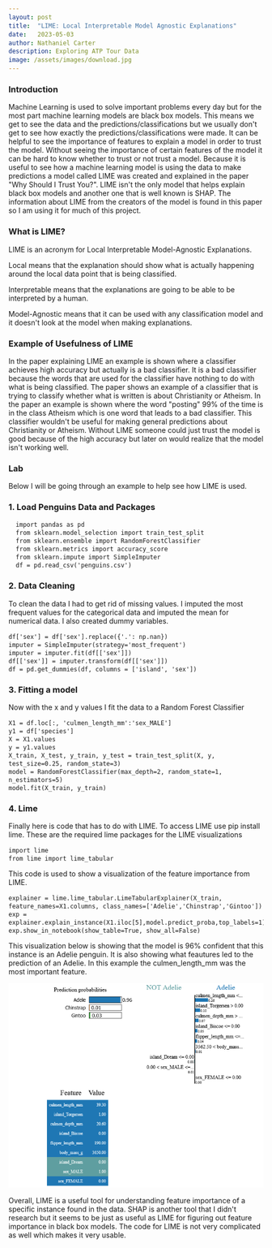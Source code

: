 ```yaml
---
layout: post
title:  "LIME: Local Interpretable Model Agnostic Explanations"
date:   2023-05-03
author: Nathaniel Carter
description: Exploring ATP Tour Data
image: /assets/images/download.jpg
---
```


### Introduction

Machine Learning is used to solve important problems every day but for the most part machine learning models are black box models. This means we get to see the data and the predictions/classifications but we usually don't get to see how exactly the predictions/classifications were made. It can be helpful to see the importance of features to explain a model in order to trust the model. Without seeing the importance of certain features of the model it can be hard to know whether to trust or not trust a model. Because it is useful to see how a machine learning model is using the data to make predictions a model called LIME was created and explained in the paper "Why Should I Trust You?". LIME isn't the only model that helps explain black box models and another one that is well known is SHAP. The information about LIME from the creators of the model is found in this paper so I am using it for much of this project.

### What is LIME?
LIME is an acronym for Local Interpretable Model-Agnostic Explanations.

Local means that the explanation should show what is actually happening around the local data point that is being classified.

Interpretable means that the explanations are going to be able to be interpreted by a human.

Model-Agnostic means that it can be used with any classification model and it doesn't look at the model when making explanations.

### Example of Usefulness of LIME
In the paper explaining LIME an example is shown where a classifier achieves high accuracy but actually is a bad classifier. It is a bad classifier because the words that are used for the classifier have nothing to do with what is being classified. The paper shows an example of a classifier that is trying to classify whether what is written is about Christianity or Atheism. In the paper an example is shown where the word "posting" 99% of the time is in the class Atheism which is one word that leads to a bad classifier. This classifier wouldn't be useful for making general predictions about Christianity or Atheism. Without LIME someone could just trust the model is good because of the high accuracy but later on would realize that the model isn't working well.


### Lab

Below I will be going through an example to help see how LIME is used.

### 1. Load Penguins Data and Packages

```
  import pandas as pd
  from sklearn.model_selection import train_test_split
  from sklearn.ensemble import RandomForestClassifier
  from sklearn.metrics import accuracy_score
  from sklearn.impute import SimpleImputer
  df = pd.read_csv('penguins.csv')
```

### 2. Data Cleaning

To clean the data I had to get rid of missing values. I imputed the most frequent values for the categorical data and imputed the mean for numerical data. I also created dummy variables.

```
df['sex'] = df['sex'].replace({'.': np.nan})
imputer = SimpleImputer(strategy='most_frequent')
imputer = imputer.fit(df[['sex']])
df[['sex']] = imputer.transform(df[['sex']])
df = pd.get_dummies(df, columns = ['island', 'sex'])
```
### 3. Fitting a model

Now with the x and y values I fit the data to a Random Forest Classifier

```
X1 = df.loc[:, 'culmen_length_mm':'sex_MALE']
y1 = df['species']
X = X1.values
y = y1.values
X_train, X_test, y_train, y_test = train_test_split(X, y, test_size=0.25, random_state=3)
model = RandomForestClassifier(max_depth=2, random_state=1, n_estimators=5)
model.fit(X_train, y_train)
```
### 4. Lime
Finally here is code that has to do with LIME. To access LIME use pip install lime.
These are the required lime packages for the LIME visualizations

```
import lime
from lime import lime_tabular
```
This code is used to show a visualization of the feature importance from LIME.
```
explainer = lime.lime_tabular.LimeTabularExplainer(X_train, feature_names=X1.columns, class_names=['Adelie','Chinstrap','Gintoo'])
exp = explainer.explain_instance(X1.iloc[5],model.predict_proba,top_labels=1)
exp.show_in_notebook(show_table=True, show_all=False)
```
This visualization below is showing that the model is 96% confident that this instance is an Adelie penguin. It is also showing what feautures led to the prediction of an Adelie. In this example the culmen_length_mm was the most important feature.

![Figure](https://raw.githubusercontent.com/nancarte/nancarte.github.io/master/posts/images/LIME.png)


Overall, LIME is a useful tool for understanding feature importance of a specific instance found in the data. SHAP is another tool that I didn't research but it seems to be just as useful as LIME for figuring out feature importance in black box models. The code for LIME is not very complicated as well which makes it very usable.



